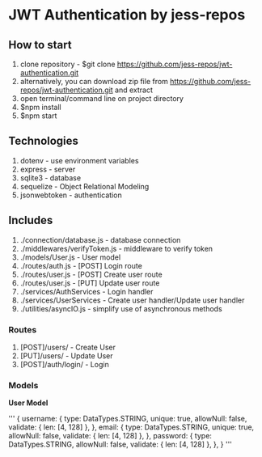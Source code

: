 # JWT Authentication by jess-repos

## How to start

1. clone repository - $git clone https://github.com/jess-repos/jwt-authentication.git
2. alternatively, you can download zip file from https://github.com/jess-repos/jwt-authentication.git and extract
3. open terminal/command line on project directory
4. $npm install
5. $npm start

## Technologies

1. dotenv - use environment variables
2. express - server
3. sqlite3 - database
4. sequelize - Object Relational Modeling
5. jsonwebtoken - authentication

## Includes

1. ./connection/database.js - database connection
2. ./middlewares/verifyToken.js - middleware to verify token
3. ./models/User.js - User model
4. ./routes/auth.js - [POST] Login route
5. ./routes/user.js - [POST] Create user route
6. ./routes/user.js - [PUT] Update user route
7. ./services/AuthServices - Login handler
8. ./services/UserServices - Create user handler/Update user handler
9. ./utilities/asyncIO.js - simplify use of asynchronous methods

### Routes

1. [POST]/users/ - Create User
2. [PUT]/users/ - Update User
3. [POST]/auth/login/ - Login

### Models

**User Model**

'''
{
    username: {
      type: DataTypes.STRING,
      unique: true,
      allowNull: false,
      validate: { len: [4, 128] },
    },
    email: {
      type: DataTypes.STRING,
      unique: true,
      allowNull: false,
      validate: { len: [4, 128] },
    },
    password: {
      type: DataTypes.STRING,
      allowNull: false,
      validate: { len: [4, 128] },
    },
  }
'''

